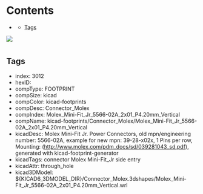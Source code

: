



Contents
========

* [](#)
	* [Tags](#tags)
  
![][im]
# 

## Tags

- index: 3012
- hexID: 
- oompType: FOOTPRINT
- oompSize: kicad
- oompColor: kicad-footprints
- oompDesc: Connector_Molex
- oompIndex: Molex_Mini-Fit_Jr_5566-02A_2x01_P4.20mm_Vertical
- oompName: kicad-footprints/Connector_Molex/Molex_Mini-Fit_Jr_5566-02A_2x01_P4.20mm_Vertical
- kicadDesc: Molex Mini-Fit Jr. Power Connectors, old mpn/engineering number: 5566-02A, example for new mpn: 39-28-x02x, 1 Pins per row, Mounting:  (http://www.molex.com/pdm_docs/sd/039281043_sd.pdf), generated with kicad-footprint-generator
- kicadTags: connector Molex Mini-Fit_Jr side entry
- kicadAttr: through_hole
- kicad3DModel: ${KICAD6_3DMODEL_DIR}/Connector_Molex.3dshapes/Molex_Mini-Fit_Jr_5566-02A_2x01_P4.20mm_Vertical.wrl



[im]: image.png
